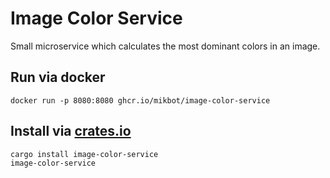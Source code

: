 # Image Color Service

Small microservice which calculates the most dominant colors in an image.

## Run via docker
```
docker run -p 8080:8080 ghcr.io/mikbot/image-color-service
```

## Install via [crates.io](https://crates.io)
```
cargo install image-color-service
image-color-service
```

